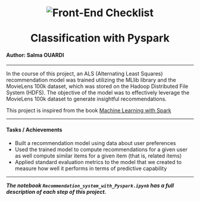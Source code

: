 <h1 align="center">
<br>
  <img src="https://miro.medium.com/proxy/1*MwZZjt-IlJU0TFaZxfBz1Q.jpeg" alt="Front-End Checklist" >
  <br>
    <br>
  Classification with Pyspark
  <br>
</h1>


#### Author: Salma OUARDI

----

In the course of this project, an ALS (Alternating Least Squares) recommendation model was trained utilizing the MLlib library and the MovieLens 100k dataset, which was stored on the Hadoop Distributed File System (HDFS). The objective of the model was to effectively leverage the MovieLens 100k dataset to generate insightful recommendations.

This project is inspired from the book [Machine Learning with Spark](https://k0d.cc/storage/books/Databases/Spark/Machine%20Learning%20with%20Spark.pdf)

---
	
#### Tasks / Achievements
	
* Built a recommendation model using data about user preferences 
* Used the trained model to compute recommendations for a given user as well compute similar items for a given item (that is, related items) 
* Applied standard evaluation metrics to the model that we created to measure how well it performs in terms of predictive capability

---

_**The notebook `Recommendation_system_with_Pyspark.ipynb` has a full description of each step of this project.**_
